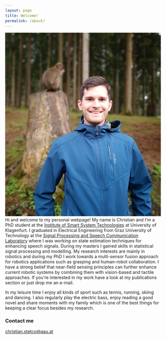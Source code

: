 ```yaml
---
layout: page
title: Welcome!
permalink: /about/
---
```

![alt text](https://github.com/chstetco/chstetco.github.io/blob/master/images/IMG_20191014_191607.jpg "That's me!" ) 
Hi and welcome to my personal webpage! My name is Christian and I'm a PhD student at the [Institute of Smart System Technologies](https://www.aau.at/en/smart-systems-technologies/) at University of Klagenfurt. I graduated in Electrical Engineering from Graz University of Technology at the [Signal Processing and Speech Communication Laboratory](https://www.spsc.tugraz.at/) where I was working on state estimation techniques for enhancing speech signals. During my masters I gained skills in statistical signal processing and modelling. My research interests are mainly in robotics and during my PhD I work towards a multi-sensor fusion approach for robotics applications such as grasping and human-robot collaboration. I have a strong belief that near-field sensing principles can further enhance current robotic systems by combining them with vision-based and tactile approaches. If you're interested in my work have a look at my publications section or just drop me an e-mail.

In my leisure time I enjoy all kinds of sport such as tennis, running, skiing and dancing. I also regularly play the electric bass, enjoy reading a good novel and share moments with my family which is one of the best things for keeping a clear focus besides my research. 


### Contact me

[christian.stetco@aau.at](mailto:christian.stetco@aau.at)
